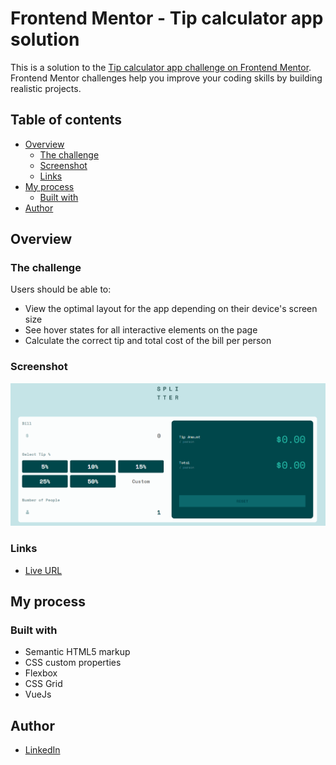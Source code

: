 # Frontend Mentor - Tip calculator app solution

This is a solution to the [Tip calculator app challenge on Frontend Mentor](https://www.frontendmentor.io/challenges/tip-calculator-app-ugJNGbJUX). Frontend Mentor challenges help you improve your coding skills by building realistic projects.

## Table of contents

- [Overview](#overview)
  - [The challenge](#the-challenge)
  - [Screenshot](#screenshot)
  - [Links](#links)
- [My process](#my-process)
  - [Built with](#built-with)
- [Author](#author)


## Overview

### The challenge

Users should be able to:

- View the optimal layout for the app depending on their device's screen size
- See hover states for all interactive elements on the page
- Calculate the correct tip and total cost of the bill per person

### Screenshot

![](./video.gif)

### Links

- [Live URL](https://nerijusnoreika.github.io/tip-calculator-app/)

## My process

### Built with

- Semantic HTML5 markup
- CSS custom properties
- Flexbox
- CSS Grid
- VueJs

## Author

- [LinkedIn](https://www.linkedin.com/in/nerijus-noreika-225804154/)